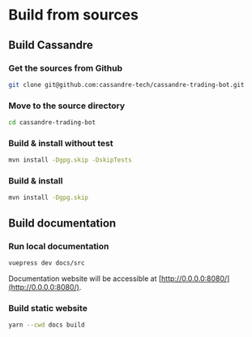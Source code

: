 # Build from sources

## Build Cassandre

### Get the sources from Github
```bash
git clone git@github.com:cassandre-tech/cassandre-trading-bot.git
```

### Move to the source directory
```bash
cd cassandre-trading-bot
```

### Build & install without test
```bash
mvn install -Dgpg.skip -DskipTests
```

### Build & install
```bash
mvn install -Dgpg.skip
```

## Build documentation

### Run local documentation
```bash
vuepress dev docs/src
```
Documentation website will be accessible at [http://0.0.0.0:8080/](http://0.0.0.0:8080/).

### Build static website
```bash
yarn --cwd docs build
```
